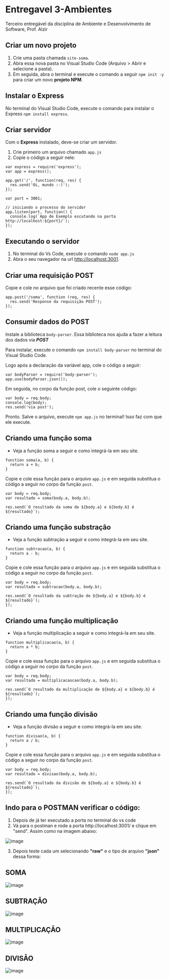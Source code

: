 # Entregavel 3-Ambientes
Terceiro entregável da disciplina de Ambiente e Desenvolvimento de Software, Prof. Alzir

## Criar um novo projeto
1. Crie uma pasta chamada `site-soma`.
2. Abra essa nova pasta no Visual Studio Code (Arquivo > Abrir e selecione a pasta).
3. Em seguida, abra o terminal e execute o comando a seguir `npm init -y` para criar um novo **projeto NPM**.

## Instalar o Express
No terminal do Visual Studio Code, execute o comando para instalar o Express `npm install express`.

## Criar servidor
Com o **Express** instalado, deve-se criar um servidor.
1. Crie primeiro um arquivo chamado `app.js`
2. Copie o código a seguir nele:

```
var express = require('express');
var app = express();

app.get('/', function(req, res) {
  res.send('Oi, mundo :-)');
});

var port = 3001;

// iniciando o processo do servidor
app.listen(port, function() {
  console.log(`App de Exemplo escutando na porta http://localhost:${port}/`);
});
```

## Executando o servidor
1. No terminal do Vs Code, execute o comando `node app.js` 
2. Abra o seu navegador na url [http://localhost:3001](http://localhost:3001).

## Criar uma requisição POST
Copie e cole no arquivo que foi criado recente esse código:

```
app.post('/soma', function (req, res) {
  res.send('Response da requisição POST');
});
```

## Consumir dados do POST
Instale a biblioteca `body-parser`. Essa biblioteca nos ajuda a fazer a leitura dos dados via ***POST***

Para instalar, execute o comando `npm install body-parser` no terminal do Visual Studio Code.

Logo após a declaração da variável app, cole o código a seguir:

```
var bodyParser = require('body-parser');
app.use(bodyParser.json());
```

Em seguida, no corpo da função post, cole o seguinte código:

```
var body = req.body;
console.log(body);
res.send('via post');
```

Pronto. Salve o arquivo, execute `npm app.js` no terminal! Isso faz com que ele execute.

## Criando uma função soma
- Veja a função soma a seguir e como integrá-la em seu site.

```
function soma(a, b) {
  return a + b;
}
```

Copie e cole essa função para o arquivo `app.js` e em seguida substitua o código a seguir no corpo da função `post`.
```
var body = req.body;
var resultado = soma(body.a, body.b);

res.send(`O resultado da soma de ${body.a} e ${body.b} é ${resultado}`);
```
## Criando uma função substração
- Veja a função subtração a seguir e como integrá-la em seu site.

```
function subtracao(a, b) {
  return a - b;
}
```
Copie e cole essa função para o arquivo `app.js` e em seguida substitua o código a seguir no corpo da função `post`.
```
var body = req.body;
var resultado = subtracao(body.a, body.b);
  
res.send(`O resultado da subtração de ${body.a} e ${body.b} é ${resultado}`);
});
```
## Criando uma função multiplicação
- Veja a função multiplicação a seguir e como integrá-la em seu site.

```
function multiplicacao(a, b) {
  return a * b;
}
```
Copie e cole essa função para o arquivo `app.js` e em seguida substitua o código a seguir no corpo da função `post`.
```
var body = req.body;
var resultado = multiplicacaocao(body.a, body.b);
  
res.send(`O resultado da multiplicação de ${body.a} e ${body.b} é ${resultado}`);
});
```
## Criando uma função divisão
- Veja a função divisão a seguir e como integrá-la em seu site.

```
function divisao(a, b) {
  return a / b;
}
```
Copie e cole essa função para o arquivo `app.js` e em seguida substitua o código a seguir no corpo da função `post`.
```
var body = req.body;
var resultado = divisao(body.a, body.b);
  
res.send(`O resultado da divisão de ${body.a} e ${body.b} é ${resultado}`);
});
```

## Indo para o POSTMAN verificar o código:
1. Depois de já ter executado a porta no terminal do vs code
2. Vá para o postman e rode a porta http://localhost:3001/ e clique em "send". Assim como na imagem abaixo:
   
![image](https://github.com/jardianagalvao/site-soma/assets/145692852/81074325-529e-47be-ad98-fe9c3915c8fb)


3. Depois teste cada um selecionando **"raw"** e o tipo de arquivo **"json"** dessa forma:
## SOMA
![image](https://github.com/jardianagalvao/site-soma/assets/145692852/2ee3db55-5d3b-47e3-b524-929b525517e5)

## SUBTRAÇÃO

![image](https://github.com/jardianagalvao/site-soma/assets/145692852/f13b4cbf-aa34-46d9-9562-7d2ef50fe888)

## MULTIPLICAÇÃO
![image](https://github.com/jardianagalvao/site-soma/assets/145692852/342289a5-1f2f-48a9-8c8f-abb195dddced)

## DIVISÃO
![image](https://github.com/jardianagalvao/site-soma/assets/145692852/f36ee6be-0e1b-4ab3-8457-406cc62d6033)

